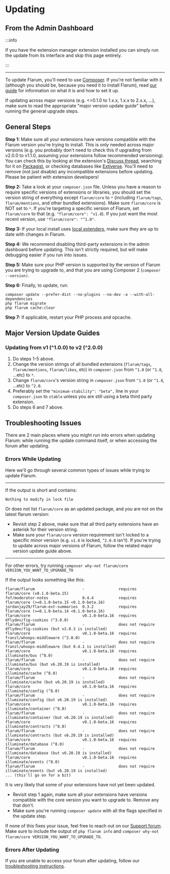 # Updating

## From the Admin Dashboard

:::info

If you have the extension manager extension installed you can simply run the update from its interface and skip this page entirely.

:::

---

To update Flarum, you'll need to use [Composer](https://getcomposer.org). If you're not familiar with it (although you should be, because you need it to install Flarum), read [our guide](composer.md) for information on what it is and how to set it up.

If updating across major versions (e.g. <=0.1.0 to 1.x.x, 1.x.x to 2.x.x, ...), make sure to read the appropriate "major version update guide" before running the general upgrade steps.

## General Steps

**Step 1:** Make sure all your extensions have versions compatible with the Flarum version you're trying to install. This is only needed across major versions (e.g. you probably don't need to check this if upgrading from v2.0.0 to v1.1.0, assuming your extensions follow recommended versioning). You can check this by looking at the extension's [Discuss thread](https://discuss.flarum.org/t/extensions), searching for it on [Packagist](http://packagist.org/), or checking databases like [Extiverse](https://extiverse.com). You'll need to remove (not just disable) any incompatible extensions before updating. Please be patient with extension developers!

**Step 2:** Take a look at your `composer.json` file. Unless you have a reason to require specific versions of extensions or libraries, you should set the version string of everything except `flarum/core` to `*` (including `flarum/tags`, `flarum/mentions`, and other bundled extensions). Make sure `flarum/core` is NOT set to `*`. If you're targeting a specific version of Flarum, set `flarum/core` to that (e.g. `"flarum/core": "v1.8`). If you just want the most recent version, use `"flarum/core": "^1.0"`.

**Step 3:** If your local install uses [local extenders](extenders.md), make sure they are up to date with changes in Flarum.

**Step 4:** We recommend disabling third-party extensions in the admin dashboard before updating. This isn't strictly required, but will make debugging easier if you run into issues.

**Step 5:** Make sure your PHP version is supported by the version of Flarum you are trying to upgrade to, and that you are using Composer 2 (`composer --version)`.

**Step 6:** Finally, to update, run:

```
composer update --prefer-dist --no-plugins --no-dev -a --with-all-dependencies
php flarum migrate
php flarum cache:clear
```

**Step 7:** If applicable, restart your PHP process and opcache.

## Major Version Update Guides

### Updating from v1 (^1.0.0) to v2 (^2.0.0)

1. Do steps 1-5 above.
2. Change the version strings of all bundled extensions (`flarum/tags`, `flarum/mentions`, `flarum/likes`, etc) in `composer.json` from `^1.0` (or `^1.8`, ...etc) to `*`.
3. Change `flarum/core`'s version string in `composer.json` from `^1.0` (or `^1.8`, ...etc) to `^2.0`.
4. Preferably set the `"minimum-stability": "beta",` line in your `composer.json` to `stable` unless you are still using a beta third party extension. 
5. Do steps 6 and 7 above.

## Troubleshooting Issues

There are 2 main places where you might run into errors when updating Flarum: while running the update command itself, or when accessing the forum after updating.

### Errors While Updating

Here we'll go through several common types of issues while trying to update Flarum.

---

If the output is short and contains:

```
Nothing to modify in lock file
```

Or does not list `flarum/core` as an updated package, and you are not on the latest flarum version:

- Revisit step 2 above, make sure that all third party extensions have an asterisk for their version string.
- Make sure your `flarum/core` version requirement isn't locked to a specific minor version (e.g. `v1.8` is locked, `^2.0.0` isn't). If you're trying to update across major versions of Flarum, follow the related major version update guide above.

---

For other errors, try running `composer why-not flarum/core VERSION_YOU_WANT_TO_UPGRADE_TO`

If the output looks something like this:

```
flarum/flarum                     -               requires          flarum/core (v0.1.0-beta.15)
fof/moderator-notes               0.4.4           requires          flarum/core (>=0.1.0-beta.15 <0.1.0-beta.16)
jordanjay29/flarum-ext-summaries  0.3.2           requires          flarum/core (>=0.1.0-beta.14 <0.1.0-beta.16)
flarum/core                       v0.1.0-beta.16  requires          dflydev/fig-cookies (^3.0.0)
flarum/flarum                     -               does not require  dflydev/fig-cookies (but v2.0.3 is installed)
flarum/core                       v0.1.0-beta.16  requires          franzl/whoops-middleware (^2.0.0)
flarum/flarum                     -               does not require  franzl/whoops-middleware (but 0.4.1 is installed)
flarum/core                       v0.1.0-beta.16  requires          illuminate/bus (^8.0)
flarum/flarum                     -               does not require  illuminate/bus (but v6.20.19 is installed)
flarum/core                       v0.1.0-beta.16  requires          illuminate/cache (^8.0)
flarum/flarum                     -               does not require  illuminate/cache (but v6.20.19 is installed)
flarum/core                       v0.1.0-beta.16  requires          illuminate/config (^8.0)
flarum/flarum                     -               does not require  illuminate/config (but v6.20.19 is installed)
flarum/core                       v0.1.0-beta.16  requires          illuminate/container (^8.0)
flarum/flarum                     -               does not require  illuminate/container (but v6.20.19 is installed)
flarum/core                       v0.1.0-beta.16  requires          illuminate/contracts (^8.0)
flarum/flarum                     -               does not require  illuminate/contracts (but v6.20.19 is installed)
flarum/core                       v0.1.0-beta.16  requires          illuminate/database (^8.0)
flarum/flarum                     -               does not require  illuminate/database (but v6.20.19 is installed)
flarum/core                       v0.1.0-beta.16  requires          illuminate/events (^8.0)
flarum/flarum                     -               does not require  illuminate/events (but v6.20.19 is installed)
... (this'll go on for a bit)
```

It is very likely that some of your extensions have not yet been updated.

- Revisit step 1 again, make sure all your extensions have versions compatible with the core version you want to upgrade to. Remove any that don't.
- Make sure you're running `composer update` with all the flags specified in the update step.

If none of this fixes your issue, feel free to reach out on our [Support forum](https://discuss.flarum.org/t/support). Make sure to include the output of `php flarum info` and `composer why-not flarum/core VERSION_YOU_WANT_TO_UPGRADE_TO`.

### Errors After Updating

If you are unable to access your forum after updating, follow our [troubleshooting instructions](troubleshoot.md).
